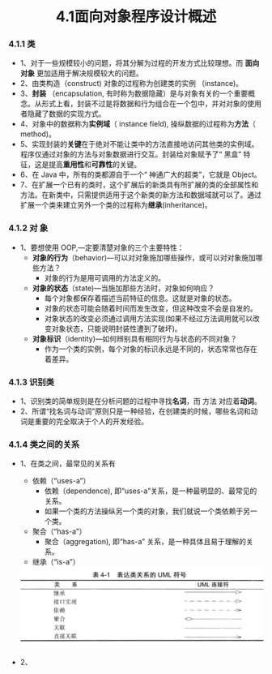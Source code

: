 <div align=center><h1>4.1面向对象程序设计概述</h1></div>

### 4.1.1 类

* 1、对于一些规模较小的问题，将其分解为过程的开发方式比较理想。而 **面向对象** 更加适用于解决规模较大的问题。
* 2、由类构造（construct) 对象的过程称为创建类的实例 （instance)。
* 3、**封装** （encapsulation, 有时称为数据隐藏）是与对象有关的一个重要概念。从形式上看，封装不过是将数据和行为组合在一个包中，并对对象的使用者隐藏了数据的实现方式。
* 4、对象中的数据称为**实例域**（ instance field), 操纵数据的过程称为**方法**（ method)。
* 5、实现封装的**关键**在于绝对不能让类中的方法直接地访问其他类的实例域。程序仅通过对象的方法与对象数据进行交互。封装给对象赋予了“ 黑盒” 特征，这是提高**重用性**和**可靠性**的关键。
* 6、在 Java 中，所有的类都源自于一个“ 神通广大的超类”，它就是 Object。
* 7、在扩展一个已有的类时，这个扩展后的新类具有所扩展的类的全部属性和方法。在新类中，只需提供适用于这个新类的新方法和数据域就可以了。通过扩展一个类来建立另外一个类的过程称为**继承**(inheritance)。

### 4.1.2 对 象

* 1、要想使用 OOP,—定要清楚对象的三个主要特性：
	* **对象的行为**（behavior)—可以对对象施加哪些操作，或可以对对象施加哪些方法？
		* 对象的行为是用可调用的方法定义的。
	* **对象的状态**（state)—当施加那些方法时，对象如何响应？
		* 每个对象都保存着描述当前特征的信息。这就是对象的状态。
		* 对象的状态可能会随着时间而发生改变，但这种改变不会是自发的。
		* 对象状态的改变必须通过调用方法实现(如果不经过方法调用就可以改变对象状态，只能说明封装性遭到了破坏)。
	* **对象标识**（identity)—如何辨别具有相同行为与状态的不同对象？
		* 作为一个类的实例，每个对象的标识永远是不同的，状态常常也存在着差异。

### 4.1.3 识别类

* 1、识别类的简单规则是在分析问题的过程中寻找**名词**，而 方法 对应着**动词**。
* 2、所谓“找名词与动词”原则只是一种经验，在创建类的时候，哪些名词和动词是重要的完全取决于个人的开发经验。

### 4.1.4 类之间的关系

* 1、在类之间，最常见的关系有
	* 依赖（“uses-a”）
		* 依赖（dependence), 即“uses-a”关系，是一种最明显的、最常见的关系。
		* 如果一个类的方法操纵另一个类的对象，我们就说一个类依赖于另一个类。
	* 聚合（“has-a”）
		* 聚合（aggregation), 即“has-a” 关系，是一种具体且易于理解的关系。
	* 继承（“is-a”）

  <div><img src="./img/001.png"/></div>
* 2、